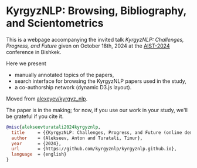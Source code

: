 # KyrgyzNLP: Browsing, Bibliography, and Scientometrics

This is a webpage accompanying the invited talk *KyrgyzNLP: Challenges, Progress, and Future* given on October 18th, 2024 at the [AIST-2024](https://aistconf.org/) conference in Bishkek.

Here we present
* manually annotated topics of the papers,
* search interface for browsing the KyrgyzNLP papers used in the study,
* a co-authorship network (dynamic D3.js layout).

Moved from [alexeyev/kyrgyz_nlp](https://alexeyev.github.io/kyrgyz_nlp/).

The paper is in the making; for now, if you use our work in your study, we'll be grateful if you cite it.

```bibtex
@misc{alekseevturatali2024kyrgyznlp,
  title     = {{KyrgyzNLP: Challenges, Progress, and Future (online demo)}},
  author    = {Alekseev, Anton and Turatali, Timur}, 
  year      = {2024},
  url       = {https://github.com/kyrgyznlp/kyrgyznlp.github.io},
  language  = {english}
}
```


